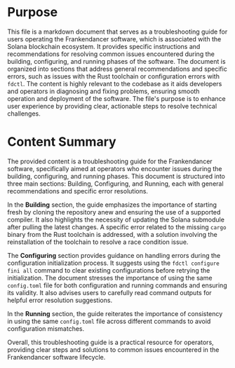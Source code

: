 # Purpose
This file is a markdown document that serves as a troubleshooting guide for users operating the Frankendancer software, which is associated with the Solana blockchain ecosystem. It provides specific instructions and recommendations for resolving common issues encountered during the building, configuring, and running phases of the software. The document is organized into sections that address general recommendations and specific errors, such as issues with the Rust toolchain or configuration errors with `fdctl`. The content is highly relevant to the codebase as it aids developers and operators in diagnosing and fixing problems, ensuring smooth operation and deployment of the software. The file's purpose is to enhance user experience by providing clear, actionable steps to resolve technical challenges.
# Content Summary
The provided content is a troubleshooting guide for the Frankendancer software, specifically aimed at operators who encounter issues during the building, configuring, and running phases. This document is structured into three main sections: Building, Configuring, and Running, each with general recommendations and specific error resolutions.

In the **Building** section, the guide emphasizes the importance of starting fresh by cloning the repository anew and ensuring the use of a supported compiler. It also highlights the necessity of updating the Solana submodule after pulling the latest changes. A specific error related to the missing `cargo` binary from the Rust toolchain is addressed, with a solution involving the reinstallation of the toolchain to resolve a race condition issue.

The **Configuring** section provides guidance on handling errors during the configuration initialization process. It suggests using the `fdctl configure fini all` command to clear existing configurations before retrying the initialization. The document stresses the importance of using the same `config.toml` file for both configuration and running commands and ensuring its validity. It also advises users to carefully read command outputs for helpful error resolution suggestions.

In the **Running** section, the guide reiterates the importance of consistency in using the same `config.toml` file across different commands to avoid configuration mismatches.

Overall, this troubleshooting guide is a practical resource for operators, providing clear steps and solutions to common issues encountered in the Frankendancer software lifecycle.
